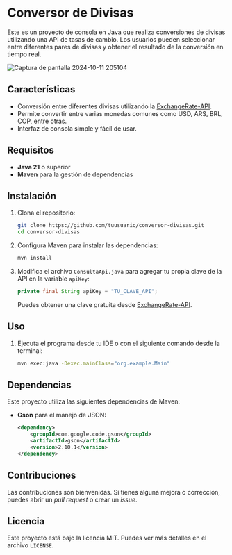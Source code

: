 # Conversor de Divisas

Este es un proyecto de consola en Java que realiza conversiones de divisas utilizando una API de tasas de cambio. Los usuarios pueden seleccionar entre diferentes pares de divisas y obtener el resultado de la conversión en tiempo real.

![Captura de pantalla 2024-10-11 205104](https://github.com/user-attachments/assets/ff2742ad-29f8-4f66-aeb8-08b5295fe725)

## Características

- Conversión entre diferentes divisas utilizando la [ExchangeRate-API](https://www.exchangerate-api.com/).
- Permite convertir entre varias monedas comunes como USD, ARS, BRL, COP, entre otras.
- Interfaz de consola simple y fácil de usar.

## Requisitos

- **Java 21** o superior
- **Maven** para la gestión de dependencias

## Instalación

1. Clona el repositorio:

    ```bash
    git clone https://github.com/tuusuario/conversor-divisas.git
    cd conversor-divisas
    ```

2. Configura Maven para instalar las dependencias:

    ```bash
    mvn install
    ```

3. Modifica el archivo `ConsultaApi.java` para agregar tu propia clave de la API en la variable `apiKey`:

    ```java
    private final String apiKey = "TU_CLAVE_API";
    ```

    Puedes obtener una clave gratuita desde [ExchangeRate-API](https://www.exchangerate-api.com/).

## Uso

1. Ejecuta el programa desde tu IDE o con el siguiente comando desde la terminal:

    ```bash
    mvn exec:java -Dexec.mainClass="org.example.Main"
    ```

## Dependencias

Este proyecto utiliza las siguientes dependencias de Maven:

- **Gson** para el manejo de JSON:

    ```xml
    <dependency>
        <groupId>com.google.code.gson</groupId>
        <artifactId>gson</artifactId>
        <version>2.10.1</version>
    </dependency>
    ```

## Contribuciones

Las contribuciones son bienvenidas. Si tienes alguna mejora o corrección, puedes abrir un _pull request_ o crear un _issue_.

## Licencia

Este proyecto está bajo la licencia MIT. Puedes ver más detalles en el archivo `LICENSE`.
